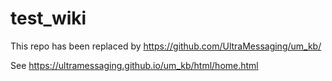 # test_wiki

This repo has been replaced by https://github.com/UltraMessaging/um_kb/

See https://ultramessaging.github.io/um_kb/html/home.html
